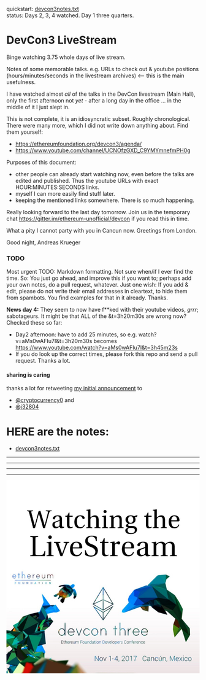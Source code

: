 
quickstart: [devcon3notes.txt](devcon3notes.txt)  
status: Days 2, 3, 4 watched. Day 1 three quarters.  

# DevCon3 LiveStream
Binge watching 3.75 whole days of live stream.  

Notes of some memorable talks. e.g. URLs to check out &amp; youtube positions (hours/minutes/seconds in the livestream archives) <-- this is the main usefulness.


I have watched almost *all* of the talks in the DevCon livestream (Main Hall), only the first afternoon not *yet* - after a long day in the office ... in the middle of it I just slept in.

This is not complete, it is an idiosyncratic subset. Roughly chronological. There were many more, which I did not write down anything about. Find them yourself:
 
* https://ethereumfoundation.org/devcon3/agenda/
* https://www.youtube.com/channel/UCNOfzGXD_C9YMYmnefmPH0g

Purposes of this document:
* other people can already start watching now, even before the talks are edited and published. Thus the youtube URLs with exact HOUR:MINUTES:SECONDS links.
* myself I can more easily find stuff later.
* keeping the mentioned links somewhere. There is so much happening.

Really looking forward to the last day tomorrow. Join us in the temporary chat https://gitter.im/ethereum-unofficial/devcon if you read this in time. 

What a pity I cannot party with you in Cancun now. Greetings from London.

Good night, 
Andreas Krueger

### TODO
Most urgent TODO: Markdown formatting. Not sure when/if I ever find the time. So: You just go ahead, and improve this if you want to; perhaps add your own notes, do a pull request, whatever. Just one wish: If you add & edit, please do not write their email addresses in cleartext, to hide them from spambots. You find examples for that in it already. Thanks.


**News day 4:** They seem to now have f**ked with their youtube videos, *grrr*; sabotageurs. It might be that ALL of the &t=3h20m30s are wrong now?  Checked these so far:

* Day2 afternoon: have to add 25 minutes, so e.g. watch?v=aMs0wAFIu7I&t=3h20m30s becomes https://www.youtube.com/watch?v=aMs0wAFIu7I&t=3h45m23s
* If you do look up the correct times, please fork this repo and send a pull request. Thanks a lot.

#### sharing is caring
thanks a lot for retweeting [my initial announcement](https://twitter.com/drandreaskruger/status/926614818886422528) to
* [@cryptocurrency0](https://twitter.com/cryptocurrency0/status/926838062696374272) and
* [@j32804](https://twitter.com/j32804/status/926900616592490497)


# HERE are the notes:

* [devcon3notes.txt](devcon3notes.txt)

---

---

---

---


![pretty-image](https://raw.githubusercontent.com/drandreaskrueger/devcon3/master/devcon-watching-the-live-stream.jpg)
